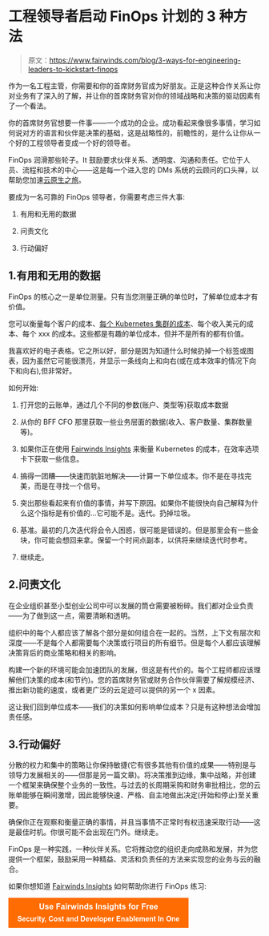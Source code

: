 # 工程领导者启动 FinOps 计划的 3 种方法

> 原文：<https://www.fairwinds.com/blog/3-ways-for-engineering-leaders-to-kickstart-finops>

 作为一名工程主管，你需要和你的首席财务官成为好朋友。正是这种合作关系让你对业务有了深入的了解，并让你的首席财务官对你的领域战略和决策的驱动因素有了一个看法。

你的首席财务官想要一件事——一个成功的企业。成功看起来像很多事情，学习如何说对方的语言和伙伴是决策的基础，这是战略性的，前瞻性的，是什么让你从一个好的工程领导者变成一个好的领导者。

FinOps 润滑那些轮子。It 鼓励要求伙伴关系、透明度、沟通和责任。它位于人员、流程和技术的中心——这是每一个进入您的 DMs 系统的云顾问的口头禅，以帮助您加速[云原生之旅](https://www.fairwinds.com/kubernetes-maturity-model)。

要成为一名可靠的 FinOps 领导者，你需要考虑三件大事:

1.  有用和无用的数据

2.  问责文化

3.  行动偏好

## 1.有用和无用的数据

FinOps 的核心之一是单位测量。只有当您测量正确的单位时，了解单位成本才有价值。

您可以衡量每个客户的成本、[每个 Kubernetes 集群的成本](https://www.fairwinds.com/kubernetes-cost-optimization)、每个收入美元的成本、每个 xxx 的成本。这些都是有趣的单位成本，但并不是所有的都有价值。

我喜欢好的电子表格。它之所以好，部分是因为知道什么时候扔掉一个标签或图表，因为虽然它可能很漂亮，并显示一条线向上和向右(或在成本效率的情况下向下和向右),但非常好。

如何开始:

1.  打开您的云账单，通过几个不同的参数(账户、类型等)获取成本数据

2.  从你的 BFF CFO 那里获取一些业务层面的数据(收入、客户数量、集群数量等)。

3.  如果你正在使用 [Fairwinds Insights](//www.fairwinds.com/insights) 来衡量 Kubernetes 的成本，在效率选项卡下获取一些信息。

4.  搞得一团糟——快速而肮脏地解决——计算一下单位成本。你不是在寻找完美，而是在寻找一个信号。

5.  突出那些看起来有价值的事情，并写下原因。如果你不能很快向自己解释为什么这个指标是有价值的…它可能不是。迭代。扔掉垃圾。

6.  基准。最初的几次迭代将会令人困惑，很可能是错误的。但是那里会有一些金块，你可能会想回来拿。保留一个时间点副本，以供将来继续迭代时参考。

7.  继续走。

## 2.问责文化

在企业组织甚至小型创业公司中可以发展的筒仓需要被粉碎。我们都对企业负责——为了做到这一点，需要清晰和透明。

组织中的每个人都应该了解各个部分是如何组合在一起的。当然，上下文有层次和深度——不是每个人都需要每个决策或行项目的所有细节。但是每个人都应该理解决策背后的商业策略和相关的影响。

构建一个新的环境可能会加速团队的发展，但这是有代价的。每个工程师都应该理解他们决策的成本(和节约)。您的首席财务官或财务合作伙伴需要了解规模经济、推出新功能的速度，或者更广泛的云足迹可以提供的另一个 x 因素。

这让我们回到单位成本——我们的决策如何影响单位成本？只是有这种想法会增加责任感。

## 3.行动偏好

分散的权力和集中的策略让你保持敏捷(它有很多其他有价值的成果——特别是与领导力发展相关的——但那是另一篇文章)。将决策推到边缘，集中战略，并创建一个框架来确保整个业务的一致性。与过去的长周期采购和财务审批相比，您的云账单能够在瞬间激增，因此能够快速、严格、自主地做出决定(开始和停止)至关重要。

确保你正在观察和衡量正确的事情，并且当事情不正常时有权迅速采取行动——这是最佳时机。你很可能不会出现在门外。继续走。

FinOps 是一种实践，一种伙伴关系。它将推动您的组织走向成熟和发展，并为您提供一个框架，鼓励采用一种精益、灵活和负责任的方法来实现您的业务与云的融合。

如果你想知道 [Fairwinds Insights](//www.fairwinds.com/insights) 如何帮助你进行 FinOps 练习:

[![Use Fairwinds Insights for Free Security, Cost and Developer Enablement In One](img/7c86296320eb01b215d8e2755e9c5b9d.png)](https://cta-redirect.hubspot.com/cta/redirect/2184645/34aa4987-a1f9-438a-a145-d7d82d5c479a)